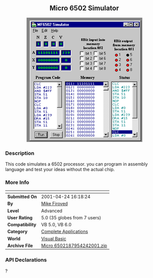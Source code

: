 ﻿<div align="center">

## Micro 6502 Simulator

<img src="PIC2001424195128765.gif">
</div>

### Description

This code simulates a 6502 processor. you can program in assembly language and test your ideas without the actual chip.
 
### More Info
 


<span>             |<span>
---                |---
**Submitted On**   |2001-04-24 16:18:24
**By**             |[Mike Firoved](https://github.com/Planet-Source-Code/PSCIndex/blob/master/ByAuthor/mike-firoved.md)
**Level**          |Advanced
**User Rating**    |5.0 (35 globes from 7 users)
**Compatibility**  |VB 5\.0, VB 6\.0
**Category**       |[Complete Applications](https://github.com/Planet-Source-Code/PSCIndex/blob/master/ByCategory/complete-applications__1-27.md)
**World**          |[Visual Basic](https://github.com/Planet-Source-Code/PSCIndex/blob/master/ByWorld/visual-basic.md)
**Archive File**   |[Micro 6502187954242001\.zip](https://github.com/Planet-Source-Code/mike-firoved-micro-6502-simulator__1-22670/archive/master.zip)

### API Declarations

?





